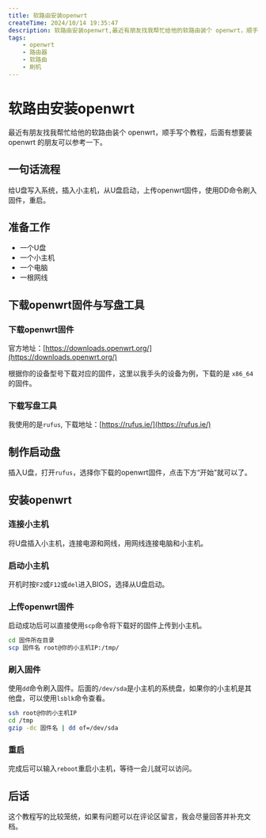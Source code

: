 ```yaml
---
title: 软路由安装openwrt
createTime: 2024/10/14 19:35:47
description: 软路由安装openwrt,最近有朋友找我帮忙给他的软路由装个 openwrt，顺手写个教程，后面有想要装 openwrt 的朋友可以参考一下。
tags:
    - openwrt
    - 路由器
    - 软路由
    - 刷机
---
```

# 软路由安装openwrt

最近有朋友找我帮忙给他的软路由装个 openwrt，顺手写个教程，后面有想要装 openwrt 的朋友可以参考一下。

<!-- more -->

## 一句话流程

给U盘写入系统，插入小主机，从U盘启动，上传openwrt固件，使用DD命令刷入固件，重启。

## 准备工作

- 一个U盘
- 一个小主机
- 一个电脑
- 一根网线

## 下载openwrt固件与写盘工具

### 下载openwrt固件

官方地址：[https://downloads.openwrt.org/](https://downloads.openwrt.org/)

根据你的设备型号下载对应的固件，这里以我手头的设备为例，下载的是 `x86_64` 的固件。

### 下载写盘工具

我使用的是`rufus`, 下载地址：[https://rufus.ie/](https://rufus.ie/)

## 制作启动盘

插入U盘，打开`rufus`，选择你下载的openwrt固件，点击下方“开始”就可以了。

## 安装openwrt

### 连接小主机

将U盘插入小主机，连接电源和网线，用网线连接电脑和小主机。

### 启动小主机

开机时按`F2`或`F12`或`del`进入BIOS，选择从U盘启动。

### 上传openwrt固件

启动成功后可以直接使用`scp`命令将下载好的固件上传到小主机。

```bash
cd 固件所在目录
scp 固件名 root@你的小主机IP:/tmp/
```

### 刷入固件

使用`dd`命令刷入固件。后面的`/dev/sda`是小主机的系统盘，如果你的小主机是其他盘，可以使用`lsblk`命令查看。

```bash
ssh root@你的小主机IP
cd /tmp
gzip -dc 固件名 | dd of=/dev/sda
```

### 重启

完成后可以输入`reboot`重启小主机，等待一会儿就可以访问。

## 后话

这个教程写的比较笼统，如果有问题可以在评论区留言，我会尽量回答并补充文档。